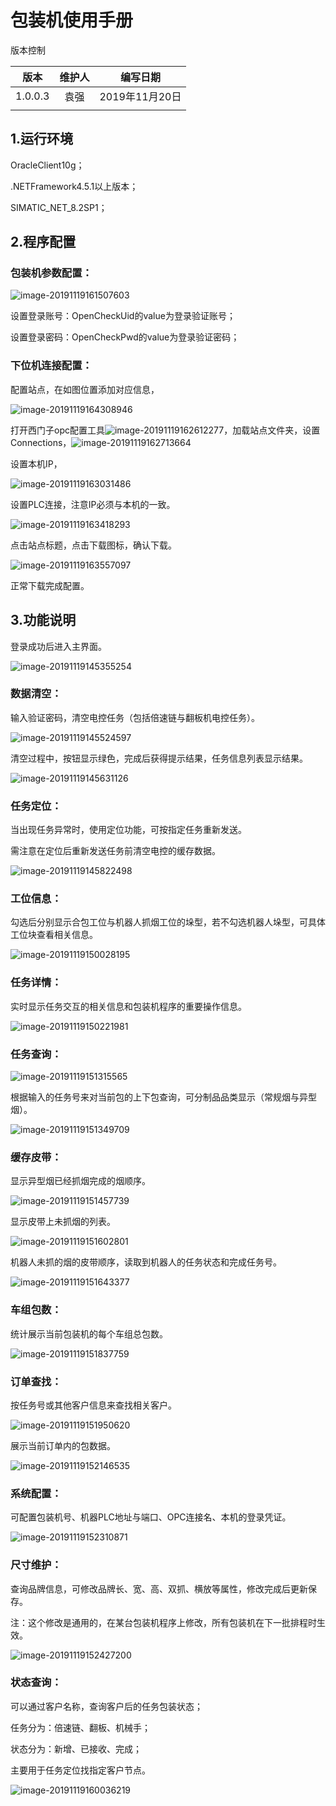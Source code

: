# 包装机使用手册

版本控制

|  版本   | 维护人 |    编写日期    |
| :-----: | :----: | :------------: |
| 1.0.0.3 |  袁强  | 2019年11月20日 |
|         |        |                |

## 1.运行环境

OracleClient10g；

.NETFramework4.5.1以上版本；

SIMATIC_NET_8.2SP1；

## 2.程序配置

### 包装机参数配置：

![image-20191119161507603](E:\Typoratypora-user-images\包装机上位相关截图\image-20191119161507603.png)

设置登录账号：OpenCheckUid的value为登录验证账号；

设置登录密码：OpenCheckPwd的value为登录验证密码；

### 下位机连接配置：

配置站点，在如图位置添加对应信息，

<img src="E:\Typoratypora-user-images\包装机上位相关截图\image-20191119164308946.png" alt="image-20191119164308946"  />

打开西门子opc配置工具![image-20191119162612277](E:\Typoratypora-user-images\包装机上位相关截图\image-20191119162612277.png)，加载站点文件夹，设置Connections，![image-20191119162713664](E:\Typoratypora-user-images\包装机上位相关截图\image-20191119162713664.png)

设置本机IP，

![image-20191119163031486](E:\Typoratypora-user-images\包装机上位相关截图\image-20191119163031486.png)

设置PLC连接，注意IP必须与本机的一致。

![image-20191119163418293](E:\Typoratypora-user-images\包装机上位相关截图\image-20191119163418293.png)

点击站点标题，点击下载图标，确认下载。

![image-20191119163557097](E:\Typoratypora-user-images\包装机上位相关截图\image-20191119163557097.png)

正常下载完成配置。



## 3.功能说明

登录成功后进入主界面。

![image-20191119145355254](E:\Typoratypora-user-images\包装机上位相关截图\image-20191119145355254.png)

### 数据清空：

输入验证密码，清空电控任务（包括倍速链与翻板机电控任务）。

![image-20191119145524597](E:\Typoratypora-user-images\包装机上位相关截图\image-20191119145524597.png)

清空过程中，按钮显示绿色，完成后获得提示结果，任务信息列表显示结果。

![image-20191119145631126](E:\Typoratypora-user-images\包装机上位相关截图\image-20191119145631126.png)

### 任务定位：

当出现任务异常时，使用定位功能，可按指定任务重新发送。

需注意在定位后重新发送任务前清空电控的缓存数据。

![image-20191119145822498](E:\Typoratypora-user-images\包装机上位相关截图\image-20191119145822498.png)

### 工位信息：

勾选后分别显示合包工位与机器人抓烟工位的垛型，若不勾选机器人垛型，可具体工位块查看相关信息。

![image-20191119150028195](E:\Typoratypora-user-images\包装机上位相关截图\image-20191119150028195.png)

### 任务详情：

实时显示任务交互的相关信息和包装机程序的重要操作信息。

![image-20191119150221981](E:\Typoratypora-user-images\包装机上位相关截图\image-20191119150221981.png)

### 任务查询：

![image-20191119151315565](E:\Typoratypora-user-images\包装机上位相关截图\image-20191119151315565.png)

根据输入的任务号来对当前包的上下包查询，可分制品品类显示（常规烟与异型烟）。

![image-20191119151349709](E:\Typoratypora-user-images\包装机上位相关截图\image-20191119151349709.png)

### 缓存皮带：

显示异型烟已经抓烟完成的烟顺序。

![image-20191119151457739](E:\Typoratypora-user-images\包装机上位相关截图\image-20191119151457739.png)

显示皮带上未抓烟的列表。

![image-20191119151602801](E:\Typoratypora-user-images\包装机上位相关截图\image-20191119151602801.png)

机器人未抓的烟的皮带顺序，读取到机器人的任务状态和完成任务号。

![image-20191119151643377](E:\Typoratypora-user-images\包装机上位相关截图\image-20191119151643377.png)

### 车组包数：

统计展示当前包装机的每个车组总包数。

![image-20191119151837759](E:\Typoratypora-user-images\包装机上位相关截图\image-20191119151837759.png)

### 订单查找：

按任务号或其他客户信息来查找相关客户。

![image-20191119151950620](E:\Typoratypora-user-images\包装机上位相关截图\image-20191119151950620.png)

展示当前订单内的包数据。

![image-20191119152146535](E:\Typoratypora-user-images\包装机上位相关截图\image-20191119152146535.png)

### 系统配置：

可配置包装机号、机器PLC地址与端口、OPC连接名、本机的登录凭证。

![image-20191119152310871](E:\Typoratypora-user-images\包装机上位相关截图\image-20191119152310871.png)

### 尺寸维护：

查询品牌信息，可修改品牌长、宽、高、双抓、横放等属性，修改完成后更新保存。

注：这个修改是通用的，在某台包装机程序上修改，所有包装机在下一批排程时生效。

![image-20191119152427200](E:\Typoratypora-user-images\包装机上位相关截图\image-20191119152427200.png)

### 状态查询：

可以通过客户名称，查询客户后的任务包装状态；

任务分为：倍速链、翻板、机械手；

状态分为：新增、已接收、完成；

主要用于任务定位找指定客户节点。



![image-20191119160036219](E:\Typoratypora-user-images\包装机上位相关截图\image-20191119160036219.png)



